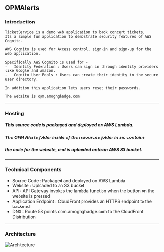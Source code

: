 ## OPMAlerts

### Introduction
    TicketService is a demo web application to book concert tickets. 
    Its a simple fun application to demostrate security features of AWS Cognito. 
    
    AWS Cognito is used for Access control, sign-in and sign-up for the web application.
    
    Specifically AWS Cognito is used for -
    -   Identity Federation : Users can sign in through identity providers like Google and Amazon.
    -   Cognito User Pools : Users can create their identity in the secure user directory.
    
    In addition this application lets users reset their passwords.

    The website is opm.amoghghadge.com
___________________________________________________________________________________________________

### Hosting
##### This source code is packaged and deployed on AWS Lambda.

##### The OPM Alerts folder inside of the resources folder in src contains 
##### the code for the website, and is uploaded onto an AWS S3 bucket.

___________________________________________________________________________________________________

### Technical Components
   
- Source Code            : Packaged and deployed on AWS Lambda<br>
- Website                : Uploaded to an S3 bucket<br>
- API                    : API Gateway invokes the lambda function when the button on the website is pressed<br>
- Application Endpoint   : CloudFront provides an HTTPS endpoint to the backend<br>
- DNS                    : Route 53 points opm.amoghghadge.com to the CloudFront Distribution<br>

___________________________________________________________________________________________________

### Architecture
![Architecture](ticketservice/CognitoArchitecture.png)
